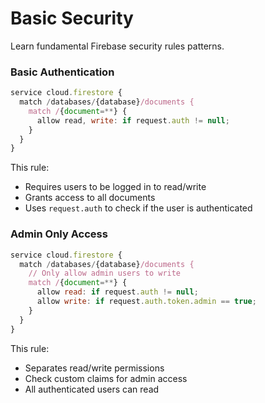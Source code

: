 # Basic Security

Learn fundamental Firebase security rules patterns.

### Basic Authentication

```js
service cloud.firestore {
  match /databases/{database}/documents {
    match /{document=**} {
      allow read, write: if request.auth != null;
    }
  }
}
```

This rule:

- Requires users to be logged in to read/write
- Grants access to all documents
- Uses `request.auth` to check if the user is authenticated

### Admin Only Access

```js
service cloud.firestore {
  match /databases/{database}/documents {
    // Only allow admin users to write
    match /{document=**} {
      allow read: if request.auth != null;
      allow write: if request.auth.token.admin == true;
    }
  }
}
```

This rule:

- Separates read/write permissions
- Check custom claims for admin access
- All authenticated users can read
